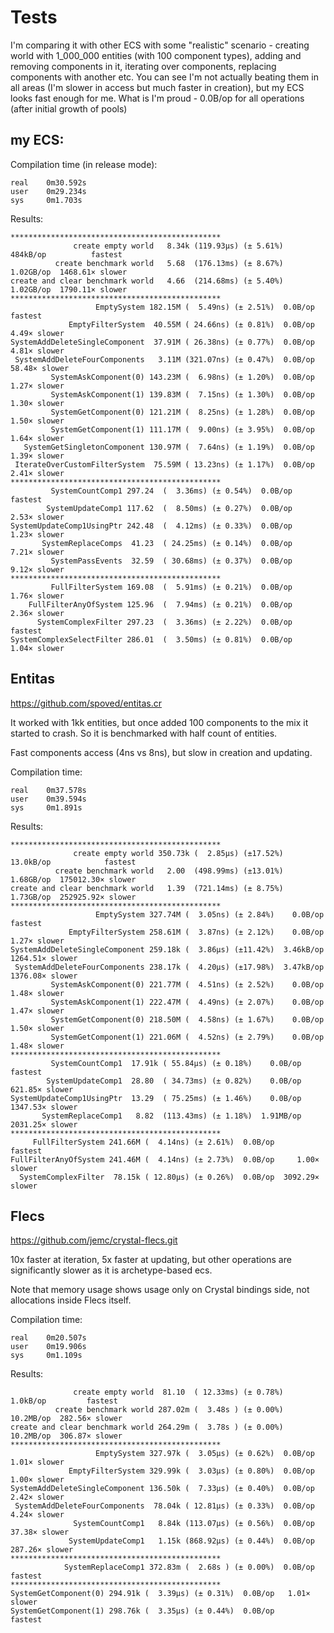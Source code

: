 # Tests
I'm comparing it with other ECS with some "realistic" scenario - creating world with 1_000_000 entities (with 100 component types), adding and removing components in it, iterating over components, replacing components with another etc.
You can see I'm not actually beating them in all areas (I'm slower in access but much faster in creation), but my ECS looks fast enough for me. What is I'm proud - 0.0B/op for all operations (after initial growth of pools)

## my ECS:
Compilation time (in release mode): 
```
real    0m30.592s
user    0m29.234s
sys     0m1.703s
```
Results:
```
***********************************************
              create empty world   8.34k (119.93µs) (± 5.61%)   484kB/op          fastest
          create benchmark world   5.68  (176.13ms) (± 8.67%)  1.02GB/op  1468.61× slower
create and clear benchmark world   4.66  (214.68ms) (± 5.40%)  1.02GB/op  1790.11× slower
***********************************************
                   EmptySystem 182.15M (  5.49ns) (± 2.51%)  0.0B/op        fastest
             EmptyFilterSystem  40.55M ( 24.66ns) (± 0.81%)  0.0B/op   4.49× slower
SystemAddDeleteSingleComponent  37.91M ( 26.38ns) (± 0.77%)  0.0B/op   4.81× slower
 SystemAddDeleteFourComponents   3.11M (321.07ns) (± 0.47%)  0.0B/op  58.48× slower
         SystemAskComponent(0) 143.23M (  6.98ns) (± 1.20%)  0.0B/op   1.27× slower
         SystemAskComponent(1) 139.83M (  7.15ns) (± 1.30%)  0.0B/op   1.30× slower
         SystemGetComponent(0) 121.21M (  8.25ns) (± 1.28%)  0.0B/op   1.50× slower
         SystemGetComponent(1) 111.17M (  9.00ns) (± 3.95%)  0.0B/op   1.64× slower
   SystemGetSingletonComponent 130.97M (  7.64ns) (± 1.19%)  0.0B/op   1.39× slower
 IterateOverCustomFilterSystem  75.59M ( 13.23ns) (± 1.17%)  0.0B/op   2.41× slower
***********************************************
         SystemCountComp1 297.24  (  3.36ms) (± 0.54%)  0.0B/op        fastest
        SystemUpdateComp1 117.62  (  8.50ms) (± 0.27%)  0.0B/op   2.53× slower
SystemUpdateComp1UsingPtr 242.48  (  4.12ms) (± 0.33%)  0.0B/op   1.23× slower
       SystemReplaceComps  41.23  ( 24.25ms) (± 0.14%)  0.0B/op   7.21× slower
         SystemPassEvents  32.59  ( 30.68ms) (± 0.37%)  0.0B/op   9.12× slower
***********************************************
         FullFilterSystem 169.08  (  5.91ms) (± 0.21%)  0.0B/op   1.76× slower
    FullFilterAnyOfSystem 125.96  (  7.94ms) (± 0.21%)  0.0B/op   2.36× slower
      SystemComplexFilter 297.23  (  3.36ms) (± 2.22%)  0.0B/op        fastest
SystemComplexSelectFilter 286.01  (  3.50ms) (± 0.81%)  0.0B/op   1.04× slower
```

## Entitas
https://github.com/spoved/entitas.cr

It worked with 1kk entities, but once added 100 components to the mix it started to crash. So it is benchmarked with half count of entities.

Fast components access (4ns vs 8ns), but slow in creation and updating.

Compilation time:
```
real    0m37.578s
user    0m39.594s
sys     0m1.891s
```
Results:
```
***********************************************
              create empty world 350.73k (  2.85µs) (±17.52%)  13.0kB/op            fastest
          create benchmark world   2.00  (498.99ms) (±13.01%)  1.68GB/op  175012.30× slower
create and clear benchmark world   1.39  (721.14ms) (± 8.75%)  1.73GB/op  252925.92× slower
***********************************************
                   EmptySystem 327.74M (  3.05ns) (± 2.84%)    0.0B/op          fastest
             EmptyFilterSystem 258.61M (  3.87ns) (± 2.12%)    0.0B/op     1.27× slower
SystemAddDeleteSingleComponent 259.18k (  3.86µs) (±11.42%)  3.46kB/op  1264.51× slower
 SystemAddDeleteFourComponents 238.17k (  4.20µs) (±17.98%)  3.47kB/op  1376.08× slower
         SystemAskComponent(0) 221.77M (  4.51ns) (± 2.52%)    0.0B/op     1.48× slower
         SystemAskComponent(1) 222.47M (  4.49ns) (± 2.07%)    0.0B/op     1.47× slower
         SystemGetComponent(0) 218.50M (  4.58ns) (± 1.67%)    0.0B/op     1.50× slower
         SystemGetComponent(1) 221.06M (  4.52ns) (± 2.79%)    0.0B/op     1.48× slower
***********************************************
         SystemCountComp1  17.91k ( 55.84µs) (± 0.18%)    0.0B/op          fastest
        SystemUpdateComp1  28.80  ( 34.73ms) (± 0.82%)    0.0B/op   621.85× slower
SystemUpdateComp1UsingPtr  13.29  ( 75.25ms) (± 1.46%)    0.0B/op  1347.53× slower
       SystemReplaceComp1   8.82  (113.43ms) (± 1.18%)  1.91MB/op  2031.25× slower
***********************************************
     FullFilterSystem 241.66M (  4.14ns) (± 2.61%)  0.0B/op          fastest
FullFilterAnyOfSystem 241.46M (  4.14ns) (± 2.73%)  0.0B/op     1.00× slower
  SystemComplexFilter  78.15k ( 12.80µs) (± 0.26%)  0.0B/op  3092.29× slower
```

## Flecs
https://github.com/jemc/crystal-flecs.git

10x faster at iteration, 5x faster at updating, but other operations are significantly slower as it is archetype-based ecs.

Note that memory usage shows usage only on Crystal bindings side, not allocations inside Flecs itself.

Compilation time:
```
real    0m20.507s
user    0m19.906s
sys     0m1.109s
```
Results:
```
              create empty world  81.10  ( 12.33ms) (± 0.78%)   1.0kB/op         fastest
          create benchmark world 287.02m (  3.48s ) (± 0.00%)  10.2MB/op  282.56× slower
create and clear benchmark world 264.29m (  3.78s ) (± 0.00%)  10.2MB/op  306.87× slower
***********************************************
                   EmptySystem 327.97k (  3.05µs) (± 0.62%)  0.0B/op    1.01× slower
             EmptyFilterSystem 329.99k (  3.03µs) (± 0.80%)  0.0B/op    1.00× slower
SystemAddDeleteSingleComponent 136.50k (  7.33µs) (± 0.40%)  0.0B/op    2.42× slower
 SystemAddDeleteFourComponents  78.04k ( 12.81µs) (± 0.33%)  0.0B/op    4.24× slower
              SystemCountComp1   8.84k (113.07µs) (± 0.56%)  0.0B/op   37.38× slower
             SystemUpdateComp1   1.15k (868.92µs) (± 0.44%)  0.0B/op  287.26× slower
***********************************************
            SystemReplaceComp1 372.83m (  2.68s ) (± 0.00%)  0.0B/op  fastest
***********************************************
SystemGetComponent(0) 294.91k (  3.39µs) (± 0.31%)  0.0B/op   1.01× slower
SystemGetComponent(1) 298.76k (  3.35µs) (± 0.44%)  0.0B/op        fastest
```
